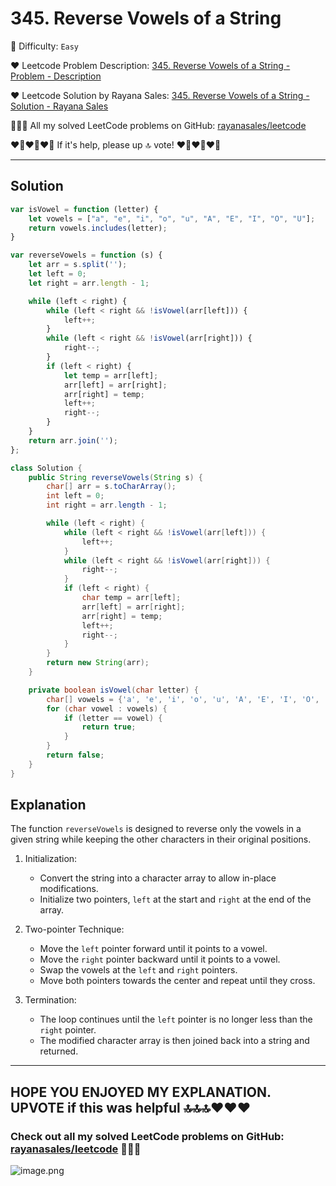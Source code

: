 # 345. Reverse Vowels of a String

🌱 Difficulty: `Easy`

❤️ Leetcode Problem Description: [345. Reverse Vowels of a String - Problem - Description](https://leetcode.com/problems/reverse-vowels-of-a-string/description/)

❤️ Leetcode Solution by Rayana Sales: [345. Reverse Vowels of a String - Solution - Rayana Sales](https://leetcode.com/problems/reverse-vowels-of-a-string/solutions/5738693/simple-to-understand-beginner-friendly-java-javascript-solution/)

💁🏻‍♀️ All my solved LeetCode problems on GitHub: [rayanasales/leetcode](https://github.com/rayanasales/leetcode)

❤️‍🔥❤️‍🔥❤️‍🔥 If it's help, please up 🔝 vote! ❤️‍🔥❤️‍🔥❤️‍🔥

---

## Solution

```Javascript []
var isVowel = function (letter) {
    let vowels = ["a", "e", "i", "o", "u", "A", "E", "I", "O", "U"];
    return vowels.includes(letter);
}

var reverseVowels = function (s) {
    let arr = s.split('');
    let left = 0;
    let right = arr.length - 1;

    while (left < right) {
        while (left < right && !isVowel(arr[left])) {
            left++;
        }
        while (left < right && !isVowel(arr[right])) {
            right--;
        }
        if (left < right) {
            let temp = arr[left];
            arr[left] = arr[right];
            arr[right] = temp;
            left++;
            right--;
        }
    }
    return arr.join('');
};
```

```Java []
class Solution {
    public String reverseVowels(String s) {
        char[] arr = s.toCharArray();
        int left = 0;
        int right = arr.length - 1;

        while (left < right) {
            while (left < right && !isVowel(arr[left])) {
                left++;
            }
            while (left < right && !isVowel(arr[right])) {
                right--;
            }
            if (left < right) {
                char temp = arr[left];
                arr[left] = arr[right];
                arr[right] = temp;
                left++;
                right--;
            }
        }
        return new String(arr);
    }

    private boolean isVowel(char letter) {
        char[] vowels = {'a', 'e', 'i', 'o', 'u', 'A', 'E', 'I', 'O', 'U'};
        for (char vowel : vowels) {
            if (letter == vowel) {
                return true;
            }
        }
        return false;
    }
}
```

## Explanation

The function `reverseVowels` is designed to reverse only the vowels in a given string while keeping the other characters in their original positions.

1. Initialization:

   - Convert the string into a character array to allow in-place modifications.
   - Initialize two pointers, `left` at the start and `right` at the end of the array.

2. Two-pointer Technique:

   - Move the `left` pointer forward until it points to a vowel.
   - Move the `right` pointer backward until it points to a vowel.
   - Swap the vowels at the `left` and `right` pointers.
   - Move both pointers towards the center and repeat until they cross.

3. Termination:
   - The loop continues until the `left` pointer is no longer less than the `right` pointer.
   - The modified character array is then joined back into a string and returned.

---

## HOPE YOU ENJOYED MY EXPLANATION. UPVOTE if this was helpful 🔝🔝🔝❤️❤️❤️

### Check out all my solved LeetCode problems on GitHub: [rayanasales/leetcode](https://github.com/rayanasales/leetcode) 🤙😚🤘

![image.png](https://assets.leetcode.com/users/images/57bce3b1-56e2-4c20-9cdf-b61fef26b93b_1725494158.6252415.png)
